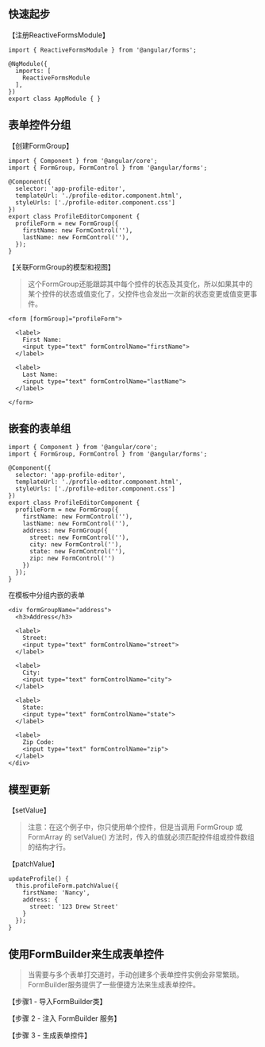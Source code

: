 ## 快速起步

【注册ReactiveFormsModule】
```
import { ReactiveFormsModule } from '@angular/forms';

@NgModule({
  imports: [
    ReactiveFormsModule
  ],
})
export class AppModule { }
```

## 表单控件分组

【创建FormGroup】
```
import { Component } from '@angular/core';
import { FormGroup, FormControl } from '@angular/forms';

@Component({
  selector: 'app-profile-editor',
  templateUrl: './profile-editor.component.html',
  styleUrls: ['./profile-editor.component.css']
})
export class ProfileEditorComponent {
  profileForm = new FormGroup({
    firstName: new FormControl(''),
    lastName: new FormControl(''),
  });
}
```
【关联FormGroup的模型和视图】

> 这个FormGroup还能跟踪其中每个控件的状态及其变化，所以如果其中的某个控件的状态或值变化了，父控件也会发出一次新的状态变更或值变更事件。

```
<form [formGroup]="profileForm">
  
  <label>
    First Name:
    <input type="text" formControlName="firstName">
  </label>

  <label>
    Last Name:
    <input type="text" formControlName="lastName">
  </label>

</form>

```
## 嵌套的表单组

```
import { Component } from '@angular/core';
import { FormGroup, FormControl } from '@angular/forms';

@Component({
  selector: 'app-profile-editor',
  templateUrl: './profile-editor.component.html',
  styleUrls: ['./profile-editor.component.css']
})
export class ProfileEditorComponent {
  profileForm = new FormGroup({
    firstName: new FormControl(''),
    lastName: new FormControl(''),
    address: new FormGroup({
      street: new FormControl(''),
      city: new FormControl(''),
      state: new FormControl(''),
      zip: new FormControl('')
    })
  });
}
```

在模板中分组内嵌的表单

```
<div formGroupName="address">
  <h3>Address</h3>

  <label>
    Street:
    <input type="text" formControlName="street">
  </label>

  <label>
    City:
    <input type="text" formControlName="city">
  </label>
  
  <label>
    State:
    <input type="text" formControlName="state">
  </label>

  <label>
    Zip Code:
    <input type="text" formControlName="zip">
  </label>
</div>
```

## 模型更新
【setValue】
> 注意：在这个例子中，你只使用单个控件，但是当调用 FormGroup 或 FormArray 的 setValue() 方法时，传入的值就必须匹配控件组或控件数组的结构才行。


【patchValue】
```
updateProfile() {
  this.profileForm.patchValue({
    firstName: 'Nancy',
    address: {
      street: '123 Drew Street'
    }
  });
}
```



## 使用FormBuilder来生成表单控件
> 当需要与多个表单打交道时，手动创建多个表单控件实例会非常繁琐。FormBuilder服务提供了一些便捷方法来生成表单控件。

【步骤1 - 导入FormBuilder类】

【步骤 2 - 注入 FormBuilder 服务】

【步骤 3 - 生成表单控件】


